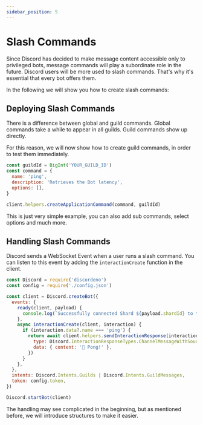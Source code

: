```yaml
---
sidebar_position: 5
---
```


# Slash Commands

Since Discord has decided to make message content accessible only to privileged bots, message commands will play a
subordinate role in the future. Discord users will be more used to slash commands. That's why it's essential that every
bot offers them.

In the following we will show you how to create slash commands:

## Deploying Slash Commands

There is a difference between global and guild commands. Global commands take a while to appear in all guilds. Guild
commands show up directly.

For this reason, we will now show how to create guild commands, in order to test them immediately.

```js
const guildId = BigInt('YOUR_GUILD_ID')
const command = {
  name: 'ping',
  description: 'Retrieves the Bot latency',
  options: [],
}

client.helpers.createApplicationCommand(command, guildId)
```

This is just very simple example, you can also add sub commands, select options and much more.

## Handling Slash Commands

Discord sends a WebSocket Event when a user runs a slash command. You can listen to this event by adding the
`interactionCreate` function in the client.

```js
const Discord = require('discordeno')
const config = require('./config.json')

const client = Discord.createBot({
  events: {
    ready(client, payload) {
      console.log(`Successfully connected Shard ${payload.shardId} to the gateway`)
    },
    async interactionCreate(client, interaction) {
      if (interaction.data?.name === 'ping') {
        return await client.helpers.sendInteractionResponse(interaction.id, interaction.token, {
          type: Discord.InteractionResponseTypes.ChannelMessageWithSource,
          data: { content: '🏓 Pong!' },
        })
      }
    },
  },
  intents: Discord.Intents.Guilds | Discord.Intents.GuildMessages,
  token: config.token,
})

Discord.startBot(client)
```

The handling may see complicated in the beginning, but as mentioned before, we will introduce structures to make it
easier.
